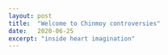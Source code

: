```yaml
---
layout: post
title:  "Welcome to Chinmoy controversies"
date:   2020-06-25
excerpt: "inside heart imagination"
---
```

